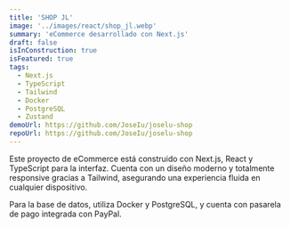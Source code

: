 ```yaml
---
title: 'SHOP JL'
image: '../images/react/shop_jl.webp'
summary: 'eCommerce desarrollado con Next.js'
draft: false
isInConstruction: true
isFeatured: true
tags:
  - Next.js
  - TypeScript
  - Tailwind
  - Docker
  - PostgreSQL
  - Zustand
demoUrl: https://github.com/JoseIu/joselu-shop
repoUrl: https://github.com/JoseIu/joselu-shop
---
```


Este proyecto de eCommerce está construido con Next.js, React y TypeScript para la interfaz. Cuenta con un diseño moderno y totalmente responsive gracias a Tailwind, asegurando una experiencia fluida en cualquier dispositivo.

Para la base de datos, utiliza Docker y PostgreSQL, y cuenta con pasarela de pago integrada con PayPal.